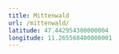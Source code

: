 ```yaml
---
title: Mittenwald
url: /mittenwald/
latitude: 47.442954300000004
longitude: 11.265568400000001
---
```

